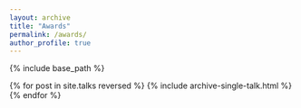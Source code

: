 ```yaml
---
layout: archive
title: "Awards"
permalink: /awards/
author_profile: true
---
```



{% include base_path %}

{% for post in site.talks reversed %}
  {% include archive-single-talk.html %}
{% endfor %}
